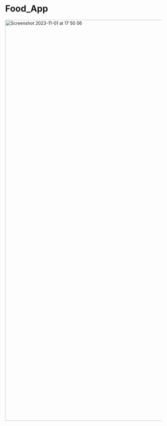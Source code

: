 # Food_App

<img width="1286" alt="Screenshot 2023-11-01 at 17 50 06" src="https://github.com/MarkoKustudija/Food_App/assets/81296935/9ae57a40-8b4e-4acf-86e4-f346ba3a0c18">
